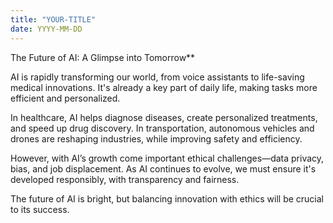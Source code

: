 ```yaml
---
title: "YOUR-TITLE"
date: YYYY-MM-DD
---
```

The Future of AI: A Glimpse into Tomorrow**

AI is rapidly transforming our world, from voice assistants to life-saving medical innovations. It's already a key part of daily life, making tasks more efficient and personalized. 

In healthcare, AI helps diagnose diseases, create personalized treatments, and speed up drug discovery. In transportation, autonomous vehicles and drones are reshaping industries, while improving safety and efficiency.

However, with AI’s growth come important ethical challenges—data privacy, bias, and job displacement. As AI continues to evolve, we must ensure it's developed responsibly, with transparency and fairness.

The future of AI is bright, but balancing innovation with ethics will be crucial to its success.
